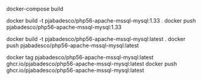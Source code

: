 docker-compose build

docker build -t pjabadesco/php56-apache-mssql-mysql:1.33 .
docker push pjabadesco/php56-apache-mssql-mysql:1.33

docker build -t pjabadesco/php56-apache-mssql-mysql:latest .
docker push pjabadesco/php56-apache-mssql-mysql:latest

docker tag pjabadesco/php56-apache-mssql-mysql:latest ghcr.io/pjabadesco/php56-apache-mssql-mysql:latest
docker push ghcr.io/pjabadesco/php56-apache-mssql-mysql:latest
